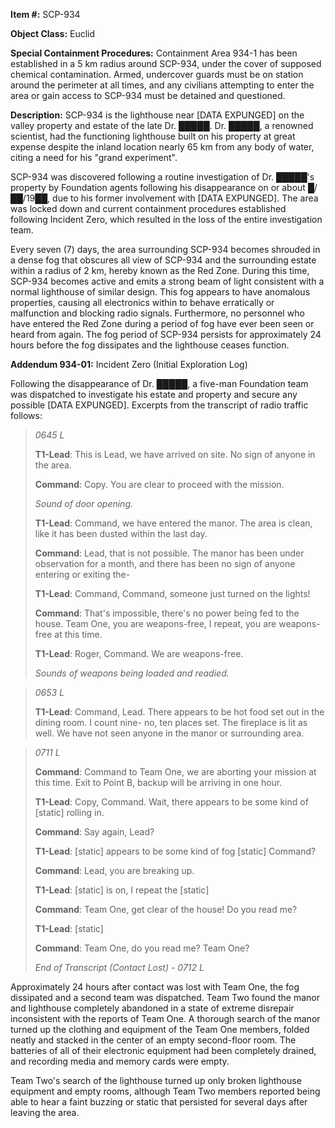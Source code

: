 **Item #:** SCP-934

**Object Class:** Euclid

**Special Containment Procedures:** Containment Area 934-1 has been established in a 5 km radius around SCP-934, under the cover of supposed chemical contamination. Armed, undercover guards must be on station around the perimeter at all times, and any civilians attempting to enter the area or gain access to SCP-934 must be detained and questioned.

**Description:** SCP-934 is the lighthouse near \[DATA EXPUNGED\] on the valley property and estate of the late Dr. █████. Dr. █████, a renowned scientist, had the functioning lighthouse built on his property at great expense despite the inland location nearly 65 km from any body of water, citing a need for his "grand experiment".

SCP-934 was discovered following a routine investigation of Dr. █████'s property by Foundation agents following his disappearance on or about █/██/19██, due to his former involvement with \[DATA EXPUNGED\]. The area was locked down and current containment procedures established following Incident Zero, which resulted in the loss of the entire investigation team.

Every seven (7) days, the area surrounding SCP-934 becomes shrouded in a dense fog that obscures all view of SCP-934 and the surrounding estate within a radius of 2 km, hereby known as the Red Zone. During this time, SCP-934 becomes active and emits a strong beam of light consistent with a normal lighthouse of similar design. This fog appears to have anomalous properties, causing all electronics within to behave erratically or malfunction and blocking radio signals. Furthermore, no personnel who have entered the Red Zone during a period of fog have ever been seen or heard from again. The fog period of SCP-934 persists for approximately 24 hours before the fog dissipates and the lighthouse ceases function.

**Addendum 934-01:** Incident Zero (Initial Exploration Log)

Following the disappearance of Dr. █████, a five-man Foundation team was dispatched to investigate his estate and property and secure any possible \[DATA EXPUNGED\]. Excerpts from the transcript of radio traffic follows:

> _0645 L_
> 
> **T1-Lead**: This is Lead, we have arrived on site. No sign of anyone in the area.
> 
> **Command**: Copy. You are clear to proceed with the mission.
> 
> _Sound of door opening._
> 
> **T1-Lead**: Command, we have entered the manor. The area is clean, like it has been dusted within the last day.
> 
> **Command**: Lead, that is not possible. The manor has been under observation for a month, and there has been no sign of anyone entering or exiting the-
> 
> **T1-Lead**: Command, Command, someone just turned on the lights!
> 
> **Command**: That's impossible, there's no power being fed to the house. Team One, you are weapons-free, I repeat, you are weapons-free at this time.
> 
> **T1-Lead**: Roger, Command. We are weapons-free.
> 
> _Sounds of weapons being loaded and readied._

> _0653 L_
> 
> **T1-Lead**: Command, Lead. There appears to be hot food set out in the dining room. I count nine- no, ten places set. The fireplace is lit as well. We have not seen anyone in the manor or surrounding area.

> _0711 L_
> 
> **Command**: Command to Team One, we are aborting your mission at this time. Exit to Point B, backup will be arriving in one hour.
> 
> **T1-Lead**: Copy, Command. Wait, there appears to be some kind of \[static\] rolling in.
> 
> **Command**: Say again, Lead?
> 
> **T1-Lead**: \[static\] appears to be some kind of fog \[static\] Command?
> 
> **Command**: Lead, you are breaking up.
> 
> **T1-Lead**: \[static\] is on, I repeat the \[static\]
> 
> **Command**: Team One, get clear of the house! Do you read me?
> 
> **T1-Lead**: \[static\]
> 
> **Command**: Team One, do you read me? Team One?
> 
> _End of Transcript (Contact Lost) - 0712 L_

Approximately 24 hours after contact was lost with Team One, the fog dissipated and a second team was dispatched. Team Two found the manor and lighthouse completely abandoned in a state of extreme disrepair inconsistent with the reports of Team One. A thorough search of the manor turned up the clothing and equipment of the Team One members, folded neatly and stacked in the center of an empty second-floor room. The batteries of all of their electronic equipment had been completely drained, and recording media and memory cards were empty.

Team Two's search of the lighthouse turned up only broken lighthouse equipment and empty rooms, although Team Two members reported being able to hear a faint buzzing or static that persisted for several days after leaving the area.